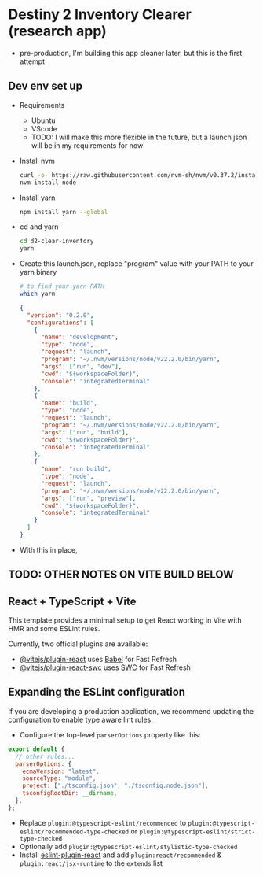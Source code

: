 # Destiny 2 Inventory Clearer (research app)

- pre-production, I'm building this app cleaner later, but this is the first attempt

## Dev env set up

- Requirements

  - Ubuntu
  - VScode
  - TODO: I will make this more flexible in the future, but a launch json will be in my requirements for now

- Install nvm

  ```bash
  curl -o- https://raw.githubusercontent.com/nvm-sh/nvm/v0.37.2/install.sh | bash
  nvm install node
  ```

- Install yarn

  ```bash
  npm install yarn --global
  ```

- cd and yarn

  ```bash
  cd d2-clear-inventory
  yarn
  ```

- Create this launch.json, replace "program" value with your PATH to your yarn binary

  ```bash
  # to find your yarn PATH
  which yarn
  ```

  ```json
  {
    "version": "0.2.0",
    "configurations": [
      {
        "name": "development",
        "type": "node",
        "request": "launch",
        "program": "~/.nvm/versions/node/v22.2.0/bin/yarn",
        "args": ["run", "dev"],
        "cwd": "${workspaceFolder}",
        "console": "integratedTerminal"
      },
      {
        "name": "build",
        "type": "node",
        "request": "launch",
        "program": "~/.nvm/versions/node/v22.2.0/bin/yarn",
        "args": ["run", "build"],
        "cwd": "${workspaceFolder}",
        "console": "integratedTerminal"
      },
      {
        "name": "run build",
        "type": "node",
        "request": "launch",
        "program": "~/.nvm/versions/node/v22.2.0/bin/yarn",
        "args": ["run", "preview"],
        "cwd": "${workspaceFolder}",
        "console": "integratedTerminal"
      }
    ]
  }
  ```

- With this in place,

## TODO: OTHER NOTES ON VITE BUILD BELOW

## React + TypeScript + Vite

This template provides a minimal setup to get React working in Vite with HMR and some ESLint rules.

Currently, two official plugins are available:

- [@vitejs/plugin-react](https://github.com/vitejs/vite-plugin-react/blob/main/packages/plugin-react/README.md) uses [Babel](https://babeljs.io/) for Fast Refresh
- [@vitejs/plugin-react-swc](https://github.com/vitejs/vite-plugin-react-swc) uses [SWC](https://swc.rs/) for Fast Refresh

## Expanding the ESLint configuration

If you are developing a production application, we recommend updating the configuration to enable type aware lint rules:

- Configure the top-level `parserOptions` property like this:

```js
export default {
  // other rules...
  parserOptions: {
    ecmaVersion: "latest",
    sourceType: "module",
    project: ["./tsconfig.json", "./tsconfig.node.json"],
    tsconfigRootDir: __dirname,
  },
};
```

- Replace `plugin:@typescript-eslint/recommended` to `plugin:@typescript-eslint/recommended-type-checked` or `plugin:@typescript-eslint/strict-type-checked`
- Optionally add `plugin:@typescript-eslint/stylistic-type-checked`
- Install [eslint-plugin-react](https://github.com/jsx-eslint/eslint-plugin-react) and add `plugin:react/recommended` & `plugin:react/jsx-runtime` to the `extends` list

